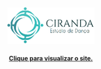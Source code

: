 <h2 align= "center" >
    <img  src="./Imagens/LogoCiranda.png" width="200px">
</h2>

<h4 align= "center" target="_blank"><a href="http://cirandaestudio.com.br/" >Clique para visualizar o site.</a></h4>